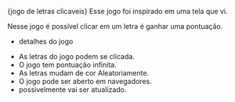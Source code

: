 {jogo de letras clicaveis}
Esse jogo foi inspirado em uma tela que vi.

Nesse jogo é possível clicar em um letra é ganhar uma pontuação.

* detalhes do jogo
- As letras do jogo podem se clicada.
- O jogo tem pontuação infinita.
- As letras mudam de cor Aleatoriamente.
- O jogo pode ser aberto em navegadores.
- possivelmente vai ser atualizado.

